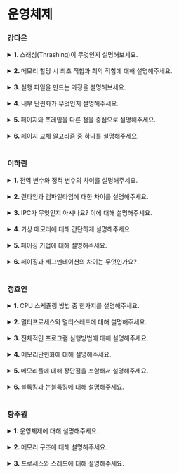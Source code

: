 # 운영체제

### 강다은
<details>
   <summary> <b>1. </b> 스래싱(Thrashing)이 무엇인지 설명해보세요. </summary> <br />
<div>
  
- 스래싱은 너무 잦은 페이지 교체가 발생하는 현상입니다. <br />
- 계속적으로 페이지 부재가 발생하여 프로세스 처리 시간보다 페이지 교체 시간이 더 많이 발생하는 현상입니다.
</div>
</details>
<br />

<details>
   <summary> <b>2. </b> 메모리 할당 시 최초 적합과 최악 적합에 대해 설명해주세요. </summary> <br />
<div>
  
- 주기억 장치의 사용 가능한 공간 중 처음으로 찾아낸 곳에 데이터를 저장하는 것이 최초 적합입니다.  <br />
- 주기억 장치의 사용 가능한 공간을 모두 비교한 후 가장 큰 공간을 선택하여 데이터를 저장하는 것이 최악 적합입니다.
</div>
</details>
<br />

<details>
   <summary> <b>3. </b> 실행 파일을 만드는 과정을 설명해보세요. </summary> <br />
<div>
  
- 실행가능한 파일은 빌드 과정을 거쳐서 만들어집니다.
- 빌드(Build)는 고급언어와 같이 사용자가 작성한 코드를 컴퓨터가 이해할 수 있는 기계어로 번역하는 과정입니다. <br />
- 빌드 과정은 Compile, Interpreted, Hybrid 크게 세가지 방식이 있습니다. <br />

type|description|
---|---|
Compile|소스코드 전체를 기계어로 번역|
Interpreted| 소스코드를 한 줄씩 번역하면서 실행|
Hybrid| 소스코드 전체를 바이트 코드로 번역한 후, 가상머신에서 한 줄씩 실행|

</div>
</details>
<br />

<details>
   <summary> <b>4. </b> 내부 단편화가 무엇인지 설명해주세요. </summary> <br />
<div>
  
- 주기억장치 내 영역이 실행 프로그램보다 커서 사용 공간 할당 후에 공간이 남게 되는 현상입니다. 
</div>
</details>
<br />

<details>
   <summary> <b>5. </b> 페이지와 프레임을 다른 점을 중심으로 설명해주세요. </summary> <br />
<div>
  
- 페이지는 가상 주소 공간을 일정한 크기로 나누어 관리하는 단위로 모이면 프로세스가 됩니다.  <br />
- 프레임은 물리 메모리를 일정한 크기로 나누어 관리하는 단위로 모이면 메모리가 됩니다.
</div>
</details>
<br />

<details>
   <summary> <b>6. </b> 페이지 교체 알고리즘 중 하나를 설명해주세요. </summary> <br />
<div>
  
- LRU는 최근에 사용하지 않은 페이지를 교체하는 알고리즘입니다. 과거 경험으로 미래의 확률을 추측하는 방식입니다.
</div>
</details>
<br />


### 이하린
<details>
   <summary> <b>1. </b> 전역 변수와 정적 변수의 차이를 설명해주세요. </summary> <br />
<div>
   
   - `전역 변수`와 `정적 변수`는 다른 파일에서 접근 허용이 가능한지, 생애주기, 사용 범위에 따라 차이점이 존재합니다.
   - `정적 변수`는 해당 함수나 블록이 실행될 때 생성되고 프로그램 소멸까지의 생애주기를 가지지만 `전역 변수`는 프로그램 생성부터 소멸까지의 생애주기를 가집니다.
   - 또, `정적 변수`는 다른 파일에서 접근 허용이 불가능하지만 전역 변수는 가능합니다.
   - 마지막으로 `정적 변수`는 함수 외부에 선언했을 경우 선언된 파일에서, 함수 내부 선언을 했을 경우 중괄호 내부에서 사용이 가능합니다. 하지만, `전역 변수`는 프로그램 전체에서 사용이 가능합니다.

</div>
</details>
<br />

<details>
   <summary> <b>2. </b> 런타임과 컴파일타임에 대한 차이를 설명해주세요. </summary> <br />
<div>
   
   - `컴파일타임`은 컴파일이라는 과정을 통해 기계가 읽을 수 있는 형태로 변환하는 시간이며 코드의 구문 오류 확인과 최적화를 수행합니다.
   - 반면에 `런타임`은 컴파일 타임 이후 컴파일된 코드가 실행되고 동작하는 시간입니다.

</div>
</details>
<br />

<details>
   <summary> <b>3. </b> IPC가 무엇인지 아시나요? 이에 대해 설명해주세요. </summary> <br />
<div>
   
- `IPC`는 프로세스들끼리 통신하며 서로 데이터를 주고 받는 행위를 말합니다.
- 프로세스는 독립되어있어 통신이 힘드므로 커널 영역에서 `IPC`라는 내부 프로세스간 통신을 제공합니다.

</div>
</details>
<br />

<details>
   <summary> <b>4. </b> 가상 메모리에 대해 간단하게 설명해주세요. </summary> <br />
<div>
   
- 물리 메모리보다 큰 프로세스를 수행하기 위해 사용합니다.
- 매모리에 로드된 프로세스가 가상의 메모리 주소를 참조하여 더 큰 메모리를 가지고 있는 것처럼 사용할 수 있게합니다.

</div>
</details>
<br />

<details>
   <summary> <b>5. </b> 페이징 기법에 대해 설명해주세요.  </summary> <br />
<div>
   
- 페이징 기법이란 프로세스를 일정한 크기의 페이지로 분할해서 메모리에 적재하는 방식을 말합니다.
- 이때 페이지란 가상 메모리를 일정한 크기로 나눈 블록입니다.

</div>
</details>
<br />

<details>
   <summary> <b>6. </b> 페이징과 세그멘테이션의 차이는 무엇인가요?  </summary> <br />
<div>
   
- 페이징과 세그멘테이션 모두 프로그램을 실행하기 위해 디스크에 있는 내용을 분할하여 메모리에 적재하는 불연속 메모리 관리 기법입니다.
- 둘의 차이는 프로그램을 분할하는 방식에 있습니다.
- 페이징의 경우, 프로그램을 같은 크기의 페이지로 분할합니다.
- 하지만 세그멘테이션의 경우, 논리적 의미를 기준으로 세그먼트를 분할합니다.

</div>
</details>
<br />

### 정효인
<details>
   <summary> <b>1. </b> CPU 스케쥴링 방법 중 한가지를 설명해주세요. </summary> <br />
<div>
   
  - 하나의 프로세스가 CPU를 차지하고 있어도 우선순위가 높은 다른 프로세스가 대기하는 경우 현재 프로세스를 중단 시키고 우선순위가 높은 프로세스에게 CPU를 할당하는 선점 스케쥴링 방법 중 라운드 로빈(RB)방법에 대해 설명하겠습니다.
  - 라운드 로빈은 각 프로세스가 동일한 할당 시간을 갖게되고 할당 시간이 지나고 나면 ready queue 맨 끝으로 가서 다시 CPU의 할당을 기다는 방법입니다.

</div>
</details>
<br />

<details>
   <summary> <b>2. </b> 멀티프로세스와 멀티스레드에 대해 설명해주세요. </summary> <br />
<div>
   
   - 멀티 프로세스는 하나의 프로세스가 죽더라도 다른 프로세스에 영향을 주지 않아 안정성이 높지만, 멀티 스레드보다 많은 메모리공간과 CPU 시간을 차지하는 단점이 있다.
   - 멀티 스레드는 멀티 프로세스보다 적은 메모리 공간을 차지하고 Context Switching이 빠른 장점이 있지만, 동기화 문제와 하나의 스레드 장애로 전체 스레드가 종료 될 위험을 갖고 있다.

</div>
</details>
<br />

<details>
   <summary> <b>3. </b> 전체적인 프로그램 실행방법에 대해 설명해주세요. </summary> <br />
<div>
   
   1. **전처리기**에 의한 치환 작업  
   2. **컴파일러**가 **기계어**로 번역(CPU의 명령어로 번역)  
   3. **어셈블러**가 기계어를 **바이너리 코드** 생성(CPU의 명령어를 바이너리 코드로 번역)  
   4. **링커**에 의한 연결과 결합(라이브러리와의 결합)  
   5. **로더**에 의해서 실행 가능한 파일을 메모리에 적재  
   6. 명령어를 CPU에 올려주고 **CPU에서 명령어 실행**  

</div>
</details>
<br />

<details>
   <summary> <b>4. </b> 메모리단편화에 대해 설명해주세요. </summary> <br />
<div>
   
   프로그램을 실행할 때 메모리에 올리고 실행을 하는데 이때 메모리 공간이 작은 조각 공간으로 나뉘게 될 경우, 사용 가능한 메모리가 충분함에도 불구하고 메모리 할당이 불가능한 상태가 발생하게 되는데, 이를 메모리 단편화라고 합니다.

</div>
</details>
<br />

<details>
   <summary> <b>5. </b> 메모리풀에 대해 장단점을 포함해서 설명해주세요. </summary> <br />
<div>
   
  - 필요한 메모리 공간을 필요한 크기, 개수 만큼 **사용자가 직접 지정하여 미리 할당받아 놓고 필요할 때마다 사용하고 반납**하는 기법입니다.
  - 미리 공간을 할당해놓고 가져다 쓰고 반납하기 때문에 할당과 해제로 인한 **외부 단편화가 발생하지 않고** 필요한 크기만큼 할당을 해놓기 때문에 **내부 단편화 또한 생기지 않는다**는 장점이 존재합니다.
  - 하지만 메모리 단편화로 인한 메모리 낭비량보다 메모리 풀을 만들었지만 쓰지 않았을 때 메모리 양이 커질 경우 사용하지 않아야 한다는 단점이 존재합니다.

</div>
</details>
<br />

<details>
   <summary> <b>6. </b> 블록킹과 논블록킹에 대해 설명해주세요. </summary> <br />
<div>
   
- 블록킹은 **다른 함수가 작업을 하지 못하도록 제어권을 계속 가지고 있는 것**으로 요청한 작업을 마칠 때까지 계속 대기하며 return 값을 받을 때까지 계속 대기하는 것 입니다.
- 논블록킹은 **호출된 함수가 자신의 할일을 모두 마치지 않더라도 바로 제어권을 리턴해주는 것**으로 요청한 작업을 즉시 마칠 수 없다면 즉시 return 하고  Thread 관점으로 본다면, 하나의 Thread가 여러 개의 IO를 처리가 가능합니다.

</div>
</details>
<br />

### 황주원
<details>
   <summary> <b>1. </b> 운영체제에 대해 설명해주세요. </summary> <br />
<div>

   - 시스템의 자원과 동작을 관리하는 소프트웨어입니다. <br />
   - 프로세스, 저장장치, 네트워킹, 사용자, 하드웨어 등을 관리합니다. <br />

</div>
</details>
<br />

<details>
   <summary> <b>2. </b> 메모리 구조에 대해 설명해주세요. </summary> <br />
<div>

   - 메모리 구조는 4가지 종류가 있습니다. Code, Data, Heap, Stack이 있습니다. <br />
   - Code는 소스코드가 들어가는 부분, <br />
   - Data는 전역변수, 정적변수가 할당되는 부분, <br />
   - Heap은 사용자가 직접 관리하는 영역으로 데이터가 동적으로 할당되는 부분, <br />
   - Stack은 함수의 호출정보, 지역변수, 매개변수들이 저장되게 됩니다. <br />

</div>
</details>
<br />

<details>
   <summary> <b>3. </b> 프로세스와 스레드에 대해 설명해주세요. </summary> <br />
<div>

   - 프로세스는 실행중인 프로그램이고, 스레드는 프로세스 안에서 실행되는 흐름 단위 입니다. <br />
   - 프로세스는 **메모리와 CPU를 프로세스마다** 할당받아서 사용하는데 <br />
   - 스레드는 프로세스 안에서 다른 스레드와 **메모리와 CPU를 공유**해서 사용합니다. <br />

</div>
</details>
<br />
